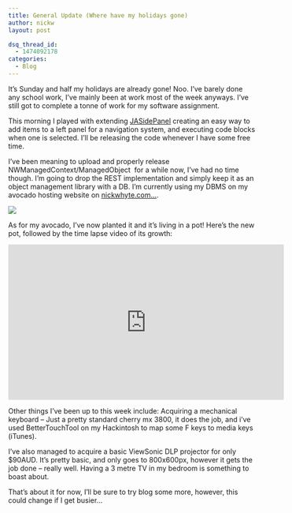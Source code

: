 ```yaml
---
title: General Update (Where have my holidays gone)
author: nickw
layout: post

dsq_thread_id:
  - 1474092178
categories:
  - Blog
---
```

It&#8217;s Sunday and half my holidays are already gone! Noo. I&#8217;ve barely done any school work, I&#8217;ve mainly been at work most of the week anyways. I&#8217;ve still got to complete a tonne of work for my software assignment.

This morning I played with extending [JASidePanel][1] creating an easy way to add items to a left panel for a navigation system, and executing code blocks when one is selected. I&#8217;ll be releasing the code whenever I have some free time.

I&#8217;ve been meaning to upload and properly release NWManagedContext/ManagedObject  for a while now, I&#8217;ve had no time though. I&#8217;m going to drop the REST implementation and simply keep it as an object management library with a DB. I&#8217;m currently using my DBMS on my avocado hosting website on [nickwhyte.com&#8230;][2].

<p>
    <img src="//cdn.nickwhyte.com/2013/avocado.jpg" class="img-responsive center-block" />
</p>

As for my avocado, I&#8217;ve now planted it and it&#8217;s living in a pot! Here&#8217;s the new pot, followed by the time lapse video of its growth:

<div class="embed-responsive embed-responsive-16by9">
    <iframe class="embed-responsive-item" width="560" height="315" src="https://www.youtube.com/embed/XEtWfFaPrTE" frameborder="0" allowfullscreen></iframe>
</div>



Other things I&#8217;ve been up to this week include: Acquiring a mechanical keyboard &#8211; Just a pretty standard cherry mx 3800, it does the job, and i&#8217;ve used BetterTouchTool on my Hackintosh to map some F keys to media keys (iTunes).

I&#8217;ve also managed to acquire a basic ViewSonic DLP projector for only $90AUD. It&#8217;s pretty basic, and only goes to 800x600px, however it gets the job done &#8211; really well. Having a 3 metre TV in my bedroom is something to boast about.

That&#8217;s about it for now, I&#8217;ll be sure to try blog some more, however, this could change if I get busier&#8230;

&nbsp;

 [1]: https://github.com/gotosleep/JASidePanels
 [2]: http://nickwhyte.com/avocado